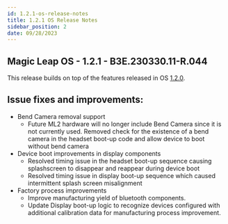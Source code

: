 ```yaml
---
id: 1.2.1-os-release-notes
title: 1.2.1 OS Release Notes
sidebar_position: 2
date: 09/28/2023
---
```


## Magic Leap OS - 1.2.1 - B3E.230330.11-R.044

This release builds on top of the features released in OS [1.2.0](/docs/releases/release-2023-april/os-release-notes).

## Issue fixes and improvements:

- Bend Camera removal support
  - Future ML2 hardware will no longer include Bend Camera since it is not currently used. Removed check for the existence of a bend camera in the headset boot-up code and allow device to boot without bend camera
- Device boot improvements in display components
  - Resolved timing issue in the headset boot-up sequence causing splashscreen to disappear and reappear during device boot
  - Resolved timing issue in display boot-up sequence which caused intermittent splash screen misalignment
- Factory process improvements
  - Improve manufacturing yield of bluetooth components.
  - Update Display boot-up logic to recognize devices configured with additional calibration data for manufacturing process improvement.
